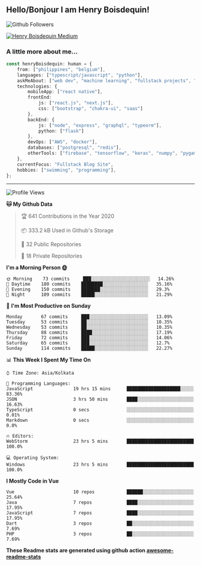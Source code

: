 <!--
**henryboisdequin/henryboisdequin** is a ✨ _special_ ✨ repository because its `README.md` (this file) appears on your GitHub profile.

Here are some ideas to get you started:

- 🔭 I’m currently working on ...
- 🌱 I’m currently learning ...
- 👯 I’m looking to collaborate on ...
- 🤔 I’m looking for help with ...
- 💬 Ask me about ...
- 📫 How to reach me: ...
- 😄 Pronouns: ...
- ⚡ Fun fact: ...
-->
<h2>Hello/Bonjour I am Henry Boisdequin!</h2>

![Github Followers](https://img.shields.io/github/followers/henryboisdequin?style=social)

[![Henry Boisdequin Medium](https://github-readme-medium.vercel.app/?username=boisdequinh&&limit=2)](https://medium.com/@boisdequinh)

### A little more about me...  

```typescript
const henryBoisdequin: human = {
    from: ["philippines", "belgium"],
    languages: ["typescript/javascript", "python"],
    askMeAbout: ["web dev", "machine learning", "fullstack projects", "swimming"],
    technologies: {
        mobileApp: ["react native"],
        frontEnd: 
            js: ["react.js", "next.js"],
            css: ["bootstrap", "chakra-ui", "saas"]
        },
        backEnd: {
            js: ["node", "express", "graphql", "typeorm"],
            python: ["flask"]
        },
        devOps: ["AWS", "docker"],
        databases: ["postgresql", "redis"],
        otherTools: ["firebase", "tensorflow", "keras", "numpy", "pygame"]
    },
    currentFocus: "Fullstack Blog Site",
    hobbies: ["swimming", "programming"],
};
```

---
<!--START_SECTION:waka-->
![Profile Views](http://img.shields.io/badge/Profile%20Views-677-blue)

**🐱 My Github Data** 

> 🏆 641 Contributions in the Year 2020
 > 
> 📦 333.2 kB Used in Github's Storage 
 > 
> 📜 32 Public Repositories
 > 
> 🔑 18 Private Repositories 

**I'm a Morning Person 🌞** 

```text
🌞 Morning    73 commits     ███░░░░░░░░░░░░░░░░░░░░░░   14.26% 
🌆 Daytime    180 commits    ████████░░░░░░░░░░░░░░░░░   35.16% 
🌃 Evening    150 commits    ███████░░░░░░░░░░░░░░░░░░   29.3% 
🌙 Night      109 commits    █████░░░░░░░░░░░░░░░░░░░░   21.29%

```
📅 **I'm Most Productive on Sunday** 

```text
Monday       67 commits     ███░░░░░░░░░░░░░░░░░░░░░░   13.09% 
Tuesday      53 commits     ██░░░░░░░░░░░░░░░░░░░░░░░   10.35% 
Wednesday    53 commits     ██░░░░░░░░░░░░░░░░░░░░░░░   10.35% 
Thursday     88 commits     ████░░░░░░░░░░░░░░░░░░░░░   17.19% 
Friday       72 commits     ███░░░░░░░░░░░░░░░░░░░░░░   14.06% 
Saturday     65 commits     ███░░░░░░░░░░░░░░░░░░░░░░   12.7% 
Sunday       114 commits    █████░░░░░░░░░░░░░░░░░░░░   22.27%

```


📊 **This Week I Spent My Time On** 

```text
⌚︎ Time Zone: Asia/Kolkata

💬 Programming Languages: 
JavaScript               19 hrs 15 mins      ████████████████████░░░░░   83.36% 
JSON                     3 hrs 50 mins       ████░░░░░░░░░░░░░░░░░░░░░   16.63% 
TypeScript               0 secs              ░░░░░░░░░░░░░░░░░░░░░░░░░   0.01% 
Markdown                 0 secs              ░░░░░░░░░░░░░░░░░░░░░░░░░   0.0%

🔥 Editors: 
WebStorm                 23 hrs 5 mins       █████████████████████████   100.0%

💻 Operating System: 
Windows                  23 hrs 5 mins       █████████████████████████   100.0%

```

**I Mostly Code in Vue** 

```text
Vue                      10 repos            ██████░░░░░░░░░░░░░░░░░░░   25.64% 
Java                     7 repos             ████░░░░░░░░░░░░░░░░░░░░░   17.95% 
JavaScript               7 repos             ████░░░░░░░░░░░░░░░░░░░░░   17.95% 
Dart                     3 repos             ██░░░░░░░░░░░░░░░░░░░░░░░   7.69% 
PHP                      3 repos             ██░░░░░░░░░░░░░░░░░░░░░░░   7.69%

```


<!--END_SECTION:waka-->

**These Readme stats are generated using github action [awesome-readme-stats](https://github.com/anmol098/waka-readme-stats)**

